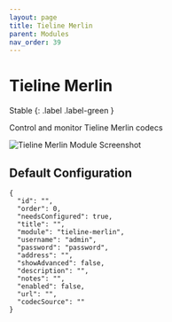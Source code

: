 ```yaml
---
layout: page
title: Tieline Merlin
parent: Modules
nav_order: 39
---
```


# Tieline Merlin

Stable
{: .label .label-green }

Control and monitor Tieline Merlin codecs

![Tieline Merlin Module Screenshot](/bug/assets/images/screenshots/module-tieline-merlin.png)

## Default Configuration

```
{
  "id": "",
  "order": 0,
  "needsConfigured": true,
  "title": "",
  "module": "tieline-merlin",
  "username": "admin",
  "password": "password",
  "address": "",
  "showAdvanced": false,
  "description": "",
  "notes": "",
  "enabled": false,
  "url": "",
  "codecSource": ""
}
```
